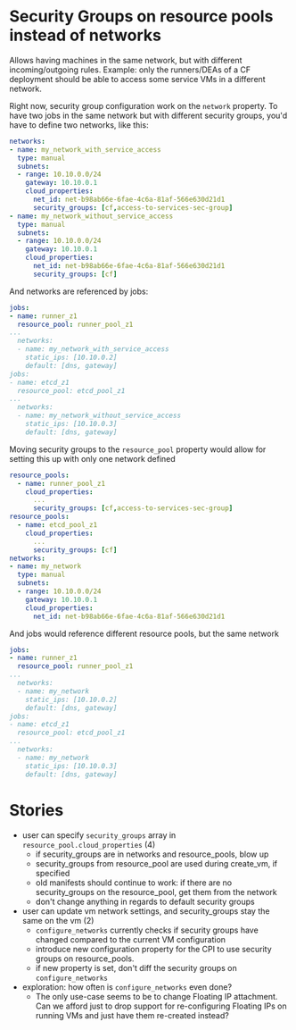 # Security Groups on resource pools instead of networks
Allows having machines in the same network, but with different incoming/outgoing rules. Example: only the runners/DEAs of a CF deployment should be able to access some service VMs in a different network.

Right now, security group configuration work on the `network` property. To have two jobs in the same network but with different security groups, you'd have to define two networks, like this:

```yaml
networks:
- name: my_network_with_service_access
  type: manual
  subnets:
  - range: 10.10.0.0/24
    gateway: 10.10.0.1
    cloud_properties:
      net_id: net-b98ab66e-6fae-4c6a-81af-566e630d21d1
      security_groups: [cf,access-to-services-sec-group]
- name: my_network_without_service_access
  type: manual
  subnets:
  - range: 10.10.0.0/24
    gateway: 10.10.0.1
    cloud_properties:
      net_id: net-b98ab66e-6fae-4c6a-81af-566e630d21d1
      security_groups: [cf]
```

And networks are referenced by jobs:

```yaml
jobs:
- name: runner_z1
  resource_pool: runner_pool_z1
...
  networks:
  - name: my_network_with_service_access
    static_ips: [10.10.0.2]
    default: [dns, gateway]
jobs:
- name: etcd_z1
  resource_pool: etcd_pool_z1
...
  networks:
  - name: my_network_without_service_access
    static_ips: [10.10.0.3]
    default: [dns, gateway]
```

Moving security groups to the `resource_pool` property would allow for setting this up with only one network defined

```yaml
resource_pools:
  - name: runner_pool_z1
    cloud_properties:
      ...
      security_groups: [cf,access-to-services-sec-group]
resource_pools:
  - name: etcd_pool_z1
    cloud_properties:
      ...
      security_groups: [cf]
networks:
- name: my_network
  type: manual
  subnets:
  - range: 10.10.0.0/24
    gateway: 10.10.0.1
    cloud_properties:
      net_id: net-b98ab66e-6fae-4c6a-81af-566e630d21d1
```

And jobs would reference different resource pools, but the same network

```yaml
jobs:
- name: runner_z1
  resource_pool: runner_pool_z1
...
  networks:
  - name: my_network
    static_ips: [10.10.0.2]
    default: [dns, gateway]
jobs:
- name: etcd_z1
  resource_pool: etcd_pool_z1
...
  networks:
  - name: my_network
    static_ips: [10.10.0.3]
    default: [dns, gateway]
```

# Stories

- user can specify `security_groups` array in `resource_pool.cloud_properties` (4)
	- if security_groups are in networks and resource_pools, blow up
	- security_groups from resource_pool are used during create_vm, if specified
	- old manifests should continue to work: if there are no security_groups on the resource_pool, get them from the network
  - don't change anything in regards to default security groups
- user can update vm network settings, and security_groups stay the same on the vm (2)
  - `configure_networks` currently checks if security groups have changed compared to the current VM configuration
  - introduce new configuration property for the CPI to use security groups on resource_pools.
  - if new property is set, don't diff the security groups on `configure_networks`
- exploration: how often is `configure_networks` even done?
  - The only use-case seems to be to change Floating IP attachment. Can we afford just to drop support for re-configuring Floating IPs on running VMs and just have them re-created instead?
